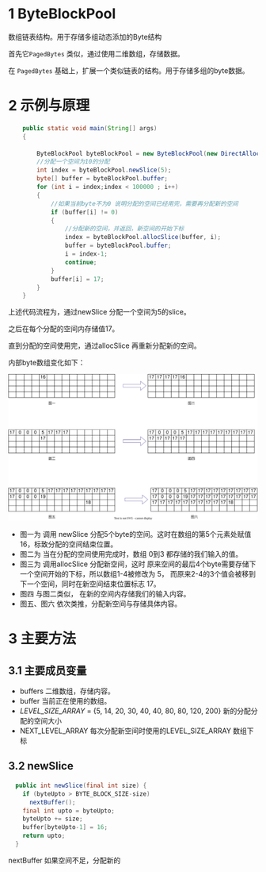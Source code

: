 # 1 ByteBlockPool

数组链表结构。用于存储多组动态添加的Byte结构

首先它`PagedBytes` 类似，通过使用二维数组，存储数据。

在 `PagedBytes` 基础上，扩展一个类似链表的结构。用于存储多组的byte数据。



# 2 示例与原理

```java
    public static void main(String[] args)
    {

        ByteBlockPool byteBlockPool = new ByteBlockPool(new DirectAllocator());
        //分配一个空间为10的分配
        int index = byteBlockPool.newSlice(5);
        byte[] buffer = byteBlockPool.buffer;
        for (int i = index;index < 100000 ; i++)
        {
            //如果当前byte不为0 说明分配的空间已经用完，需要再分配新的空间
            if (buffer[i] != 0)
            {
                //分配新的空间，并返回，新空间的开始下标
                index = byteBlockPool.allocSlice(buffer, i);
                buffer = byteBlockPool.buffer;
                i = index-1;
                continue;
            }
            buffer[i] = 17;
        }
    }
```

上述代码流程为，通过newSlice 分配一个空间为5的slice。 

之后在每个分配的空间内存储值17。

直到分配的空间使用完，通过allocSlice 再重新分配新的空间。



内部byte数组变化如下：





![ByteBlocPool](ByteBlocPool.svg)



- 图一为 调用 newSlice 分配5个byte的空间。这时在数组的第5个元素处赋值16，标致分配的空间结束位置。
- 图二为 当在分配的空间使用完成时，数组 0到3 都存储的我们输入的值。
- 图三为 调用allocSlice 分配新空间，这时 原来空间的最后4个byte需要存储下一个空间开始的下标，所以数组1-4被修改为 5， 而原来2-4的3个值会被移到下一个空间，同时在新空间结束位置标志 17。
- 图四 与图二类似， 在新的空间内存储我们的输入内容。
- 图五、图六 依次类推，分配新空间与存储具体内容。



# 3 主要方法

## 3.1 主要成员变量

- buffers 二维数组，存储内容。
- buffer 当前正在使用的数组。
- *LEVEL_SIZE_ARRAY* = {5, 14, 20, 30, 40, 40, 80, 80, 120, 200} 新的分配分配的空间大小
- NEXT_LEVEL_ARRAY 每次分配新空间时使用的LEVEL_SIZE_ARRAY 数组下标



## 3.2 newSlice

```java
  public int newSlice(final int size) {
    if (byteUpto > BYTE_BLOCK_SIZE-size)
      nextBuffer();
    final int upto = byteUpto;
    byteUpto += size;
    buffer[byteUpto-1] = 16;
    return upto;
  }
```

nextBuffer 如果空间不足，分配新的
